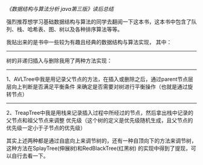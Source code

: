 *《数据结构与算法分析 java第三版》读后总结*

强烈推荐想学习基础数据结构与算法的同学去翻阅一下这本书，这本书中包含了队列、栈、哈希表、图、树以及各种排序算法等等。

我贴出来的是书中一些较为有趣且经典的数据结构与算法实现，
其中：
****
树的非递归插入与删除我用了两种方法实现：
****
1、AVLTree中我是用记录父节点的方法，在插入或删除之后，通过parent节点层层向上判断是否满足平衡条件
来确定是否需要对树进行平衡操作（也就是通过旋转节点）
****
2、TreapTree中我是用栈来记录插入过程中所经过的节点，然后拿出栈中记录的父节点和祖父节点来调整
优先级（这个树的定义是优先级随机生成，且父节点的优先级一定小于子节点的优先级）

其实上述两种都是通过自底向上来调节树的，还有一种自顶向下的方法来调节树，这种方法在SplayTree(伸展树)和RedBlackTree(红黑树)
的实现中得到了提现，可以自行去看一下。
